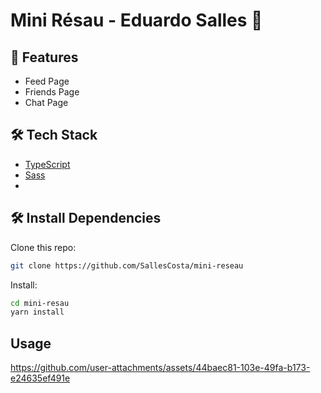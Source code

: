 # Mini Résau - Eduardo Salles 👋

## 🧐 Features

- Feed Page
- Friends Page
- Chat Page

## 🛠️ Tech Stack

- [TypeScript](https://www.typescriptlang.org/)
- [Sass](https://sass-lang.com/)
-

## 🛠️ Install Dependencies

Clone this repo:

```bash
git clone https://github.com/SallesCosta/mini-reseau
```

Install:

```bash
cd mini-resau
yarn install
```

## Usage
https://github.com/user-attachments/assets/44baec81-103e-49fa-b173-e24635ef491e

